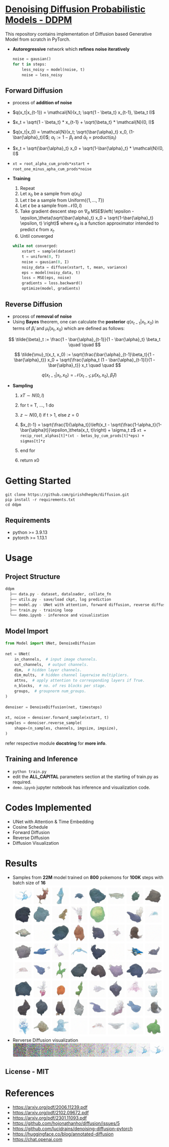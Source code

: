 # [Denoising Diffusion Probabilistic Models - DDPM](https://arxiv.org/pdf/2006.11239.pdf)
This repository contains implementation of Diffusion based Generative Model from scratch in PyTorch.
* **Autoregressive** network which **refines** **noise iteratively**
    ```python
    noise = gausian()
    for t in steps:
        less_noisy = model(noise, t)
        noise = less_noisy
    ```

## Forward Diffusion
* process of **addition of noise**
* $q(x_t|x_{t-1}) = \mathcal{N}(x_t; \sqrt{1 - \beta_t} x_{t-1}, \beta_t I)$
* $x_t = \sqrt{1 - \beta_t} * x_{t-1} + \sqrt{\beta_t} * \mathcal{N}(0, I)$
* $q(x_t|x_0) = \mathcal{N}(x_t; \sqrt{\bar{\alpha}_t} x_0, (1-\bar{\alpha}_t)I)$; $\alpha_t := 1 - \beta_t$ and $\bar{\alpha}_t$ = product($\alpha_t$)
* $x_t =  \sqrt{\bar{\alpha}_t} x_0 + \sqrt{1-\bar{\alpha}_t} * \mathcal{N}(0, I)$ 
* `xt = root_alpha_cum_prods*xstart + root_one_minus_apha_cum_prods*noise`
* **Training**

    1. Repeat
    2. Let $x_0$ be a sample from $q(x_0)$
    3. Let $t$ be a sample from $\mathrm{Uniform}(\{1, \dotsc, T\})$
    4. Let $\epsilon$ be a sample from $\mathcal{N}(0, I)$
    5. Take gradient descent step on 
            $\nabla_\theta$ MSE$\left( \epsilon - \epsilon_\theta(\sqrt{\bar{\alpha}_t} x_0 + \sqrt{1-\bar{\alpha}_t} \epsilon, t) \right)$
            where $\epsilon_\theta$   is a function approximator intended to predict $\epsilon$ from $x_t$. 
    6. Until converged
    ```python
    while not converged:
        xstart = sample(dataset)
        t = uniform(0, T)
        noise = gausian(0, I)
        noisy_data = diffuse(xstart, t, mean, variance)
        eps = model(noisy_data, t)
        loss = MSE(eps, noise)
        gradients = loss.backward()
        optimize(model, gradients)
    ```


## Reverse Diffusion
* process of **removal of noise**
* Using **Bayes** theorem, one can calculate the **posterior** $q(x_{t-1} | x_t, x_0)$ in terms of $\tilde{\beta}_t$ and $\tilde{\mu}_t(x_t, x_0)$ which are defined as follows:

$$
\tilde{\beta}_t := \frac{1 - \bar{\alpha}_{t-1}}{1 - \bar{\alpha}_t} \beta_t \quad \quad 
$$

$$
\tilde{\mu}_t(x_t, x_0) := \sqrt{\frac{\bar{\alpha}_{t-1}\beta_t}{1 - \bar{\alpha}_t}} x_0 + \sqrt{\frac{\alpha_t (1 - \bar{\alpha}_{t-1})}{1 - \bar{\alpha}_t}} x_t \quad \quad 
$$

$$
q(x_{t-1} | x_t, x_0) = \mathcal{N}(x_{t-1}; \tilde{\mu}(x_t, x_0), \tilde{\beta}_t I) \quad \quad
$$
* **Sampling**

    1. $xT ∼ N(0, I)$
    2. for t = T, ..., 1 do
    3. $z ∼ N(0, I)$ if t > 1, else $z = 0$
    4. $x_{t-1} = \sqrt{\frac{1}{\alpha_t}}\left(x_t - \sqrt{\frac{1-\alpha_t}{1-\bar{\alpha}t}}\epsilon_\theta(x_t, t)\right) + \sigma_t z$
            `xt = recip_root_alphas[t]*(xt - betas_by_cum_prods[t]*eps) + sigmas[t]*z`

    5. end for
    6. return x0

# Getting Started

```shell
git clone https://github.com/girishdhegde/diffusion.git
pip install -r requirements.txt
cd ddpm
```

## Requirements
* python >= 3.9.13
* pytorch >= 1.13.1


# Usage
## Project Structure
```bash
ddpm
  ├── data.py - dataset, dataloader, collate_fn
  ├── utils.py - save/load ckpt, log prediction
  ├── model.py - UNet with attention, forward diffusion, reverse diffusion
  ├── train.py - training loop
  └── demo.ipynb - inference and visualization
```
## Model Import
```python
from Model import UNet, DenoiseDiffusion

net = UNet(
    in_channels,  # input image channels.
    out_channels,  # output channels.
    dim,  # hidden layer channels.
    dim_mults,  # hidden channel layerwise multipliers.
    attns,  # apply attention to corresponding layers if True.
    n_blocks,  # no. of res blocks per stage.
    groups,  # groupnorm num_groups.
)

denoiser = DenoiseDiffusion(net, timesteps)

xt, noise = denoiser.forward_sample(xstart, t)
samples = denoiser.reverse_sample(
    shape=(n_samples, channels, imgsize, imgsize), 
)
```
refer respective module **docstring** for **more info**.

## Training and Inference
* `python train.py`
* edit the **ALL_CAPITAL** parameters section at the starting of train.py as required. 
* `demo.ipynb` jupyter notebook has inference and visualization code.

# Codes Implemented
* UNet with Attention & Time Embedding
* Cosine Schedule
* Forward Diffusion
* Reverse Diffusion
* Diffusion Visualization

# Results
* Samples from **22M** model trained on **800** pokemons for **100K** steps with batch size of **16**
![samples](./assets/samples.png)
* Rerverse Diffusion visualization
![reverse diffusion](./assets/denoising.png)
## License - MIT

# References
* https://arxiv.org/pdf/2006.11239.pdf
* https://arxiv.org/pdf/2102.09672.pdf
* https://arxiv.org/pdf/2301.11093.pdf
* https://github.com/hojonathanho/diffusion/issues/5
* https://github.com/lucidrains/denoising-diffusion-pytorch
* https://huggingface.co/blog/annotated-diffusion
* https://chat.openai.com